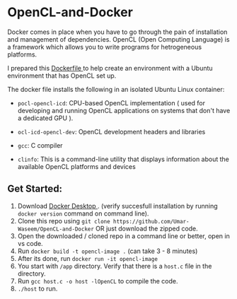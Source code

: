 # OpenCL-and-Docker

Docker comes in place when you have to go through the pain of installation and management of dependencies.
OpenCL (Open Computing Language) is a framework which allows you to write programs for hetrogeneous platforms.

I prepared this <a href = "https://github.com/Umar-Waseem/OpenCL-and-Docker/blob/main/dockerfile" > Dockerfile </a> to help create an environment with a Ubuntu environment that has OpenCL set up.

The docker file installs the following in an isolated Ubuntu Linux container:
- `pocl-opencl-icd`: CPU-based OpenCL implementation ( used for developing and running OpenCL applications on systems that don't have a dedicated GPU ).

- `ocl-icd-opencl-dev`: OpenCL development headers and libraries

- `gcc`: C compiler

- `clinfo`: This is a command-line utility that displays information about the available OpenCL platforms and devices 

## Get Started:

1. Download <a href = "https://www.docker.com/products/docker-desktop/" > Docker Desktop </a>. (verify succesfull installation by running `docker version` command on command line).
2. Clone this repo using `git clone https://github.com/Umar-Waseem/OpenCL-and-Docker` OR just download the zipped code.
3. Open the downloaded / cloned repo in a command line or better, open in vs code.
4. Run `docker build -t opencl-image .` (can take 3 - 8 minutes)
5. After its done, run `docker run -it opencl-image`
6. You start with `/app` directory. Verify that there is a `host.c` file in the directory.
7. Run `gcc host.c -o host -lOpenCL` to compile the code.
8. `./host` to run.

